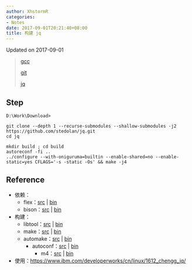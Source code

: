 ```yaml
---
author: XhstormR
categories:
- Notes
date: 2017-09-01T20:21:40+08:00
title: 构建 jq
---
```


<!--more-->

Updated on 2017-09-01

> [gcc](https://sourceforge.net/projects/mingw-w64/files/Toolchains%20targetting%20Win64/Personal%20Builds/mingw-builds/7.2.0/threads-win32/seh/)
>
> [git](https://github.com/git-for-windows/git/releases/latest)
>
> [jq](https://github.com/stedolan/jq.git)

## Step
```
D:\Work\Download>

git clone --depth 1 --recurse-submodules --shallow-submodules -j2 https://github.com/stedolan/jq.git
cd jq

mkdir build ; cd build
autoreconf -fi ..
../configure --with-oniguruma=builtin --enable-shared=no --enable-static=yes CFLAGS='-s -static -Os' && make -j4
```

## Reference
* 依赖：
  * flex：[src](https://github.com/westes/flex/releases/latest) | [bin](https://mirrors.ustc.edu.cn/msys2/msys/x86_64/flex-2.6.4-1-x86_64.pkg.tar.xz)
  * bison：[src](https://ftp.gnu.org/gnu/bison/?C=M;O=D) | [bin](https://mirrors.ustc.edu.cn/msys2/msys/x86_64/bison-3.2.2-1-x86_64.pkg.tar.xz)
* 构建：
  * libtool：[src](https://ftp.gnu.org/gnu/libtool/?C=M;O=D) | [bin](https://mirrors.ustc.edu.cn/msys2/msys/x86_64/libtool-2.4.6-6-x86_64.pkg.tar.xz)
  * make：[src](https://ftp.gnu.org/gnu/make/?C=M;O=D) | [bin](https://mirrors.ustc.edu.cn/msys2/msys/x86_64/make-4.2.1-1-x86_64.pkg.tar.xz)
  * automake：[src](https://ftp.gnu.org/gnu/automake/?C=M;O=D) | [bin](https://mirrors.ustc.edu.cn/msys2/msys/x86_64/automake1.16-1.16.1-1-any.pkg.tar.xz)
      * autoconf：[src](https://ftp.gnu.org/gnu/autoconf/?C=M;O=D) | [bin](https://mirrors.ustc.edu.cn/msys2/msys/x86_64/autoconf-2.69-5-any.pkg.tar.xz)
          * m4：[src](https://ftp.gnu.org/gnu/m4/?C=M;O=D) | [bin](https://mirrors.ustc.edu.cn/msys2/msys/x86_64/m4-1.4.18-2-x86_64.pkg.tar.xz)
* 使用：https://www.ibm.com/developerworks/cn/linux/1612_chengg_jq/
